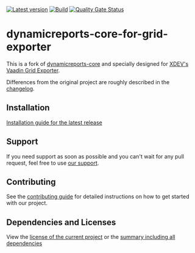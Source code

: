 [![Latest version](https://img.shields.io/maven-central/v/software.xdev/dynamicreports-core-for-grid-exporter?logo=apache%20maven)](https://mvnrepository.com/artifact/software.xdev/dynamicreports-core-for-grid-exporter)
[![Build](https://img.shields.io/github/actions/workflow/status/xdev-software/dynamicreports-core-for-grid-exporter/checkBuild.yml?branch=develop)](https://github.com/xdev-software/dynamicreports-core-for-grid-exporter/actions/workflows/checkBuild.yml?query=branch%3Adevelop)
[![Quality Gate Status](https://sonarcloud.io/api/project_badges/measure?project=xdev-software_dynamicreports-core-for-grid-exporter&metric=alert_status)](https://sonarcloud.io/dashboard?id=xdev-software_dynamicreports-core-for-grid-exporter)

# dynamicreports-core-for-grid-exporter
This is a fork of [dynamicreports-core](https://github.com/dynamicreports/dynamicreports) and specially designed for [XDEV's Vaadin Grid Exporter](https://github.com/xdev-software/vaadin-grid-exporter).

Differences from the original project are roughly described in the [changelog](./CHANGELOG.md).

## Installation
[Installation guide for the latest release](https://github.com/xdev-software/dynamicreports-core-for-grid-exporter/releases/latest#Installation)


## Support
If you need support as soon as possible and you can't wait for any pull request, feel free to use [our support](https://xdev.software/en/services/support).

## Contributing
See the [contributing guide](./CONTRIBUTING.md) for detailed instructions on how to get started with our project.

## Dependencies and Licenses
View the [license of the current project](LICENSE) or the [summary including all dependencies](https://xdev-software.github.io/dynamicreports-core-for-grid-exporter/dependencies)
